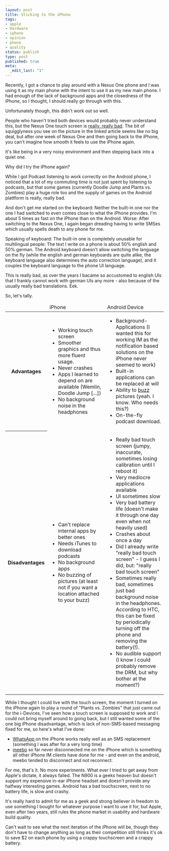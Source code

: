 ```yaml
---
layout: post
title: Sticking to the iPhone
tags:
- apple
- Hardware
- iphone
- opinion
- phone
- quality
status: publish
type: post
published: true
meta:
  _edit_last: "1"
---
```

Recently, I got a chance to play around with a Nexus One phone and I was using it as my main phone with the intent to use it as my new main phone. I had enough of the lack of background apps and the closedness of the iPhone, so I thought, I should really go through with this.

Unfortunately though, this didn't work out so well.

People who haven't tried both devices would probably never understand this, but the Nexus One touch screen is <a href="http://www.appleinsider.com/articles/10/01/11/touchscreen_analysis_shows_iphone_accuracy_lead_over_droid.html">really, really bad</a>. The bit of squigglyness you see on the picture in the linked article seems like no big deal, but after one week of Nexus One and then going back to the iPhone, you can't imagine how smooth it feels to use the iPhone again.

It's like being in a very noisy environment and then stepping back into a quiet one.

Why did I try the iPhone again?

While I got Podcast listening to work correctly on the Android phone, I noticed that a lot of my commuting time is not just spent by listening to podcasts, but that some games (currently Doodle Jump and Plants vs. Zombies) play a huge role too and the supply of games on the Android plattform is really, really bad.

And don't get me started on the keyboard: Neither the built-in one nor the one I had switched to even comes close to what the iPhone provides. I'm about 5 times as fast on the iPhone than on the Android. Worse: After switching to the Nexus One, I again began dreading having to write SMSes which usually spells death to any phone for me.

Speaking of keyboard: The built-in one is completely unusable for multilingual people: The text I write on a phone is about 50% english and 50% german. The Android keyboard doesn't allow switching the language on the fly (while the english and german keyboards are quite alike, the keyboard language also determines the auto correction language), and it couples the keyboard language to the phone UI language.

This is really bad, as over the years I bacame so accustomed to english UIs that I frankly cannot work with german UIs any more - also because of the usually really bad translations. Eek.

So, let's tally.
<table id="mobtable" border="0" cellspacing="0" cellpadding="0">
<thead>
<tr>
<td></td>
<td width="50%">iPhone</td>
<td width="50%">Android Device</td>
</tr>
</thead>
<tbody>
<tr>
<th>Advantages</th>
<td>
<ul>
	<li>Working touch screen</li>
	<li>Smoother graphics and thus more fluent usage.</li>
	<li>Never crashes</li>
	<li>Apps I learned to depend on are available (Wemlin, Doodle Jump [...])</li>
	<li>No background noise in the headphones</li>
</ul>
</td>
<td>
<ul>
	<li>Background-Applications (I wanted this for working IM as the notification based solutions on the iPhone never seemed to work)</li>
	<li>Built-in applications can be replaced at will</li>
	<li>Ability to <a href="http://buzz.google.com">buzz</a> pictures (yeah. I know. Who needs this?)</li>
	<li>On-the-fly podcast download.</li>
</ul>
</td>
</tr>
<tr>
<th>Disadvantages</th>
<td>
<ul>
	<li>Can't replace internal apps by better ones</li>
	<li>Needs iTunes to download podcasts</li>
	<li>No background apps</li>
	<li>No buzzing of pictures (at least not if you want a location attached to your buzz)</li>
</ul>
</td>
<td>
<ul>
	<li>Really bad touch screen (jumpy, inaccurate, sometimes losing calibration until I reboot it)</li>
	<li>Very mediocre applications available</li>
	<li>UI sometimes slow</li>
	<li>Very bad battery life (doesn't make it through one day even when not heavily used)</li>
	<li>Crashes about once a day</li>
	<li>Did I already write "really bad touch screen" - I guess I did, but: "really bad touch screen"</li>
	<li>Sometimes really bad, sometimes just bad background noise in the headphones. According to HTC, this can be fixed by periodically turning off the phone and removing the battery(!).</li>
	<li>No audible support (I know I could probably remove the DRM, but why bother at the moment?)</li>
</ul>
</td>
</tr>
</tbody>
</table>
While I thought I could live with the touch screen, the moment I turned on the iPhone again to play a round of "Plants vs. Zombies" that just came out for the i-Devices, I've seen how a touch screen is supposed to work and I could not bring myself around to going back, but I still wanted some of the one big iPhone disadvantage, which is lack of non-SMS-based messaging fixed for me, so here's what I've done:
<ul>
	<li><a href="http://www.whatsapp.com/">WhatsApp </a>on the iPhone works really well as an SMS replacement (something I was after for a very long time)</li>
	<li><a href="http://www.meebo.com/">meebo</a> so far never disconnected me on the iPhone which is something all other iPhone IM clients have done for me - and even on the android, meebo tended to disconnect and not reconnect.</li>
</ul>
For me, that's it. No more experiments. What ever I tried to get away from Apple's dictate, it always failed. The N900 is a geeks heaven but doesn't support my expensive in-ear iPhone headset and doesn't provide any halfway interesting games. Android has a bad touchscreen, next to no battery life, is slow and crashy.

It's really hard to admit for me as a geek and strong believer in freedom to use something I bought for whatever purpose I want to use it for, but Apple, even after two years, still rules the phone market in usability and hardware build quality.

Can't wait to see what the next iteration of the iPhone will be, though they don't have to change anything as long as their competition still thinks it's ok to save $2 on each phone by using a crappy touchscreen and a crappy battery.
